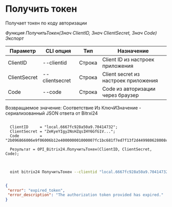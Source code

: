 ﻿---
sidebar_position: 2
---

# Получить токен
 Получает токен по коду авторизации


*Функция ПолучитьТокен(Знач ClientID, Знач ClientSecret, Знач Code) Экспорт*

  | Параметр | CLI опция | Тип | Назначение |
  |-|-|-|-|
  | ClientID | --clientid | Строка | Client ID из настроек приложения |
  | ClientSecret | --clientsecret | Строка | Client secret из настроек приложения |
  | Code | --code | Строка | Code из авторизации через браузер |

  
  Возвращаемое значение:   Соответствие Из КлючИЗначение - сериализованный JSON ответа от Bitrxi24

```bsl title="Пример кода"
	
  ClientID     = "local.6667fc928a50a9.70414732";
  ClientSecret = "ZeKyeYIgy2NsHZqsIHY6GfG1V...";
  Code         = "2b096866006e9f06006b12e400000001000007fc1bc681f7ed7f13f2d449980628008c";
  
  Результат = OPI_Bitrix24.ПолучитьТокен(ClientID, ClientSecret, Code);
	
```

```sh title="Пример команды CLI"
    
  oint bitrix24 ПолучитьТокен --clientid "local.6667fc928a50a9.70414732" --clientsecret "ZeKyeYIgy2NsHZqsIHY6GfG1V..." --code "2b096866006e9f06006b12e400000001000007fc1bc681f7ed7f13f2d449980628008c"

```


```json title="Результат"

{
 "error": "expired_token",
 "error_description": "The authorization token provided has expired."
}

```
